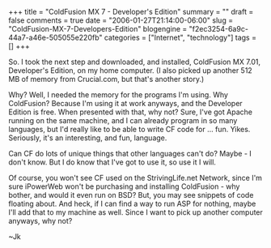 +++
title = "ColdFusion MX 7 - Developer's Edition"
summary = ""
draft = false
comments = true
date = "2006-01-27T21:14:00-06:00"
slug = "ColdFusion-MX-7-Developers-Edition"
blogengine = "f2ec3254-6a9c-44a7-a46e-505055e220fb"
categories = ["Internet", "technology"]
tags = []
+++

<p>
So. I took the next step and downloaded, and installed, ColdFusion MX 7.01, Developer&#39;s Edition, on my home computer.  (I also picked up another 512 MB of memory from Crucial.com, but that&#39;s another story.)<!--more--><!--adsense-->
</p>
<p>
Why?  Well, I needed the memory for the programs I&#39;m using.  Why ColdFusion?  Because I&#39;m using it at work anyways, and the Developer Edition is free.  When presented with that, why not?  Sure, I&#39;ve got Apache running on the same machine, and I can already program in so many languages, but I&#39;d really like to be able to write CF code for ... fun.  Yikes.  Seriously, it&#39;s an interesting, and fun, language.
</p>
<p>
Can CF do lots of unique things that other languages can&#39;t do?  Maybe - I don&#39;t know.  But I do know that I&#39;ve got to use it, so use it I will.
</p>
<p>
Of course, you won&#39;t see CF used on the StrivingLife.net Network, since I&#39;m sure iPowerWeb won&#39;t be purchasing and installing ColdFusion - why bother, and would it even run on BSD?  But, you may see snippets of code floating about.  And heck, if I can find a way to run ASP for nothing, maybe I&#39;ll add that to my machine as well.  Since I want to pick up another computer anyways, why not?
</p>
<p>
~Jk
</p>

